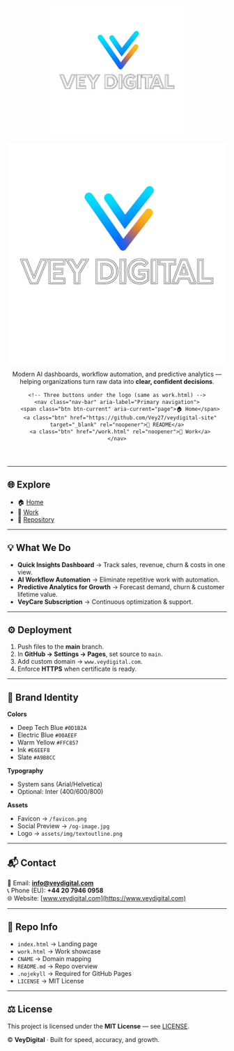 <p align="center">
  <img src="assets/img/logotranparentoutlinetext.png" alt="VeyDigital Logo" width="300"/>
</p>
 <header>
    <!-- Logo -->
    <a href="/" class="brand" aria-label="VeyDigital home">
      <img src="assets/img/logotranparentoutlinetext.png" alt="VeyDigital Logo" loading="lazy">
    </a>
  <p align="center">
  Modern AI dashboards, workflow automation, and predictive analytics —  
  helping organizations turn raw data into <strong>clear, confident decisions</strong>.
</p>

    <!-- Three buttons under the logo (same as work.html) -->
    <nav class="nav-bar" aria-label="Primary navigation">
      <span class="btn btn-current" aria-current="page">🏠 Home</span>
      <a class="btn" href="https://github.com/Vey27/veydigital-site" target="_blank" rel="noopener">📄 README</a>
      <a class="btn" href="/work.html" rel="noopener">🧰 Work</a>
    </nav>
  </header>



---


## 🌐 Explore
- 🏠 [Home](https://www.veydigital.com)  
- 🧰 [Work](https://www.veydigital.com/work.html)  
- 📄 [Repository](https://github.com/Vey27/veydigital-site)  

---

## 💡 What We Do
- **Quick Insights Dashboard** → Track sales, revenue, churn & costs in one view.  
- **AI Workflow Automation** → Eliminate repetitive work with automation.  
- **Predictive Analytics for Growth** → Forecast demand, churn & customer lifetime value.  
- **VeyCare Subscription** → Continuous optimization & support.  

---

## ⚙️ Deployment
1. Push files to the **main** branch.  
2. In **GitHub → Settings → Pages**, set source to `main`.  
3. Add custom domain → `www.veydigital.com`.  
4. Enforce **HTTPS** when certificate is ready.  

---

## 🎨 Brand Identity
**Colors**
- Deep Tech Blue `#0D1B2A`  
- Electric Blue `#00AEEF`  
- Warm Yellow `#FFC857`  
- Ink `#E6EEF8`  
- Slate `#A9B8CC`  

**Typography**
- System sans (Arial/Helvetica)  
- Optional: Inter (400/600/800)  

**Assets**
- Favicon → `/favicon.png`  
- Social Preview → `/og-image.jpg`  
- Logo → `assets/img/textoutline.png`  

---

## 📬 Contact
📧 Email: **info@veydigital.com**  
📞 Phone (EU): **+44 20 7946 0958**  
🌐 Website: [www.veydigital.com](https://www.veydigital.com)  

---

## 📂 Repo Info
- `index.html` → Landing page  
- `work.html` → Work showcase  
- `CNAME` → Domain mapping  
- `README.md` → Repo overview  
- `.nojekyll` → Required for GitHub Pages  
- `LICENSE` → MIT License  

---

## ⚖️ License
This project is licensed under the **MIT License** — see [LICENSE](LICENSE).  

© **VeyDigital** · Built for speed, accuracy, and growth.
